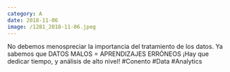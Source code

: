 ```yaml
--- 
category: A 
date: 2018-11-06 
image: /1281_2018-11-06.jpeg 
--- 
```


No debemos menospreciar la importancia del tratamiento de los datos. Ya sabemos que DATOS MALOS = APRENDIZAJES ERRÓNEOS ¡Hay que dedicar tiempo, y análisis de alto nivel! #Conento #Data #Analytics